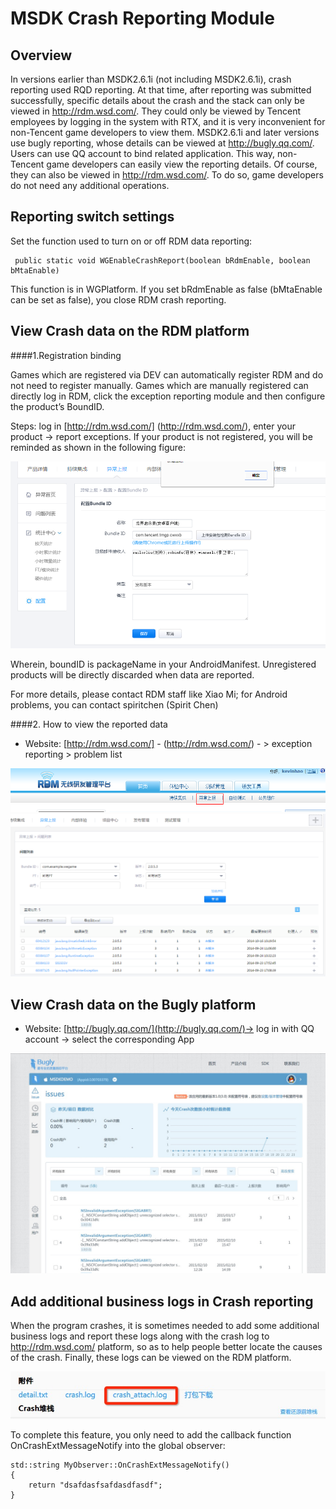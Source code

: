 MSDK Crash Reporting Module
===
Overview
---
In versions earlier than MSDK2.6.1i (not including MSDK2.6.1i), crash reporting used RQD reporting. At that time, after reporting was submitted successfully, specific details about the crash and the stack can only be viewed in http://rdm.wsd.com/. They could only be viewed by Tencent employees by logging in the system with RTX, and it is very inconvenient for non-Tencent game developers to view them. MSDK2.6.1i and later versions use bugly reporting, whose details can be viewed at http://bugly.qq.com/. Users can use QQ account to bind related application. This way, non-Tencent game developers can easily view the reporting details. Of course, they can also be viewed in http://rdm.wsd.com/. To do so, game developers do not need any additional operations.

Reporting switch settings
---
Set the function used to turn on or off RDM data reporting:

     public static void WGEnableCrashReport(boolean bRdmEnable, boolean bMtaEnable)

This function is in WGPlatform. If you set bRdmEnable as false (bMtaEnable can be set as false), you close RDM crash reporting.



View Crash data on the RDM platform
---
####1.Registration binding

Games which are registered via DEV can automatically register RDM and do not need to register manually. Games which are manually registered can directly log in RDM, click the exception reporting module and then configure the product’s BoundID.

Steps: log in [http://rdm.wsd.com/] (http://rdm.wsd.com/), enter your product -> report exceptions. If your product is not registered, you will be reminded as shown in the following figure:

![rdmregister](./rmdregister.png)

Wherein, boundID is packageName in your AndroidManifest. Unregistered products will be directly discarded when data are reported.

For more details, please contact RDM staff like Xiao Mi; for Android problems, you can contact spiritchen (Spirit Chen)

####2. How to view the reported data
- Website: [http://rdm.wsd.com/] - (http://rdm.wsd.com/) - > exception reporting > problem list

![rdmwsd](./rdmwsd.png)
![rdmdetail](./rdmdetail.png)


View Crash data on the Bugly platform
---
- Website: [http://bugly.qq.com/](http://bugly.qq.com/)-> log in with QQ account -> select the corresponding App

![bugly](./bugly1.png)

Add additional business logs in Crash reporting
--

When the program crashes, it is sometimes needed to add some additional business logs and report these logs along with the crash log to http://rdm.wsd.com/ platform, so as to help people better locate the causes of the crash. Finally, these logs can be viewed on the RDM platform.

![rqd](./rqd_extramsg.png)

To complete this feature, you only need to add the callback function OnCrashExtMessageNotify into the global observer:

    std::string MyObserver::OnCrashExtMessageNotify()
	{
    	return "dsafdasfsafdasdfasdf";
	}



